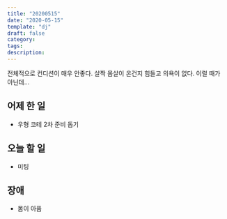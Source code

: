 ```yaml
---
title: "20200515"
date: "2020-05-15"
template: "dj"
draft: false
category:
tags:
description:
---
```


전체적으로 컨디션이 매우 안좋다.
살짝 몸살이 온건지 힘들고 의욕이 없다.
이럴 때가 아닌데...

## 어제 한 일

* 우형 코테 2차 준비 돕기

## 오늘 할 일

* 미팅

## 장애

* 몸이 아픔

